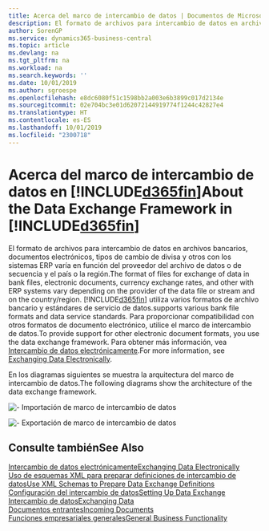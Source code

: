 ```yaml
---
title: Acerca del marco de intercambio de datos | Documentos de Microsoft
description: El formato de archivos para intercambio de datos en archivos bancarios, documentos electrónicos, tipos de cambio de divisa y otros con los sistemas ERP varía en función del proveedor del archivo de datos o de secuencia y el país o la región.
author: SorenGP
ms.service: dynamics365-business-central
ms.topic: article
ms.devlang: na
ms.tgt_pltfrm: na
ms.workload: na
ms.search.keywords: ''
ms.date: 10/01/2019
ms.author: sgroespe
ms.openlocfilehash: e8dc6080f51c1598bb2a003e6b3899c017d2134e
ms.sourcegitcommit: 02e704bc3e01d62072144919774f1244c42827e4
ms.translationtype: HT
ms.contentlocale: es-ES
ms.lasthandoff: 10/01/2019
ms.locfileid: "2300718"
---
```

# <a name="about-the-data-exchange-framework-in-included365finincludesd365fin_mdmd"></a><span data-ttu-id="444e5-103">Acerca del marco de intercambio de datos en [!INCLUDE[d365fin](includes/d365fin_md.md)]</span><span class="sxs-lookup"><span data-stu-id="444e5-103">About the Data Exchange Framework in [!INCLUDE[d365fin](includes/d365fin_md.md)]</span></span>
<span data-ttu-id="444e5-104">El formato de archivos para intercambio de datos en archivos bancarios, documentos electrónicos, tipos de cambio de divisa y otros con los sistemas ERP varía en función del proveedor del archivo de datos o de secuencia y el país o la región.</span><span class="sxs-lookup"><span data-stu-id="444e5-104">The format of files for exchange of data in bank files, electronic documents, currency exchange rates, and other with ERP systems vary depending on the provider of the data file or stream and on the country/region.</span></span> [!INCLUDE[d365fin](includes/d365fin_md.md)] <span data-ttu-id="444e5-105">utiliza varios formatos de archivo bancario y estándares de servicio de datos.</span><span class="sxs-lookup"><span data-stu-id="444e5-105">supports various bank file formats and data service standards.</span></span> <span data-ttu-id="444e5-106">Para proporcionar compatibilidad con otros formatos de documento electrónico, utilice el marco de intercambio de datos.</span><span class="sxs-lookup"><span data-stu-id="444e5-106">To provide support for other electronic document formats, you use the data exchange framework.</span></span> <span data-ttu-id="444e5-107">Para obtener más información, vea [Intercambio de datos electrónicamente](across-data-exchange.md).</span><span class="sxs-lookup"><span data-stu-id="444e5-107">For more information, see [Exchanging Data Electronically](across-data-exchange.md).</span></span>    

 <span data-ttu-id="444e5-108">En los diagramas siguientes se muestra la arquitectura del marco de intercambio de datos.</span><span class="sxs-lookup"><span data-stu-id="444e5-108">The following diagrams show the architecture of the data exchange framework.</span></span>  

 ![&#45; Importación de marco de intercambio de datos](media/across-data-exchange/dataexchangeframework_import.png)  

 ![&#45; Exportación de marco de intercambio de datos](media/across-data-exchange/dataexchangeframework_export.png)  

## <a name="see-also"></a><span data-ttu-id="444e5-111">Consulte también</span><span class="sxs-lookup"><span data-stu-id="444e5-111">See Also</span></span>  
[<span data-ttu-id="444e5-112">Intercambio de datos electrónicamente</span><span class="sxs-lookup"><span data-stu-id="444e5-112">Exchanging Data Electronically</span></span>](across-data-exchange.md)  
[<span data-ttu-id="444e5-113">Uso de esquemas XML para preparar definiciones de intercambio de datos</span><span class="sxs-lookup"><span data-stu-id="444e5-113">Use XML Schemas to Prepare Data Exchange Definitions</span></span>](across-how-to-use-xml-schemas-to-prepare-data-exchange-definitions.md)  
[<span data-ttu-id="444e5-114">Configuración del intercambio de datos</span><span class="sxs-lookup"><span data-stu-id="444e5-114">Setting Up Data Exchange</span></span>](across-set-up-data-exchange.md)  
[<span data-ttu-id="444e5-115">Intercambio de datos</span><span class="sxs-lookup"><span data-stu-id="444e5-115">Exchanging Data</span></span>](across-exchange-data.md)  
[<span data-ttu-id="444e5-116">Documentos entrantes</span><span class="sxs-lookup"><span data-stu-id="444e5-116">Incoming Documents</span></span>](across-income-documents.md)  
[<span data-ttu-id="444e5-117">Funciones empresariales generales</span><span class="sxs-lookup"><span data-stu-id="444e5-117">General Business Functionality</span></span>](ui-across-business-areas.md)  
